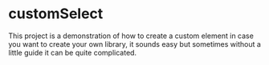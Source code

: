 # customSelect
This project is a demonstration of how to create a custom element in case you want to create your own library, it sounds easy but sometimes without a little guide it can be quite complicated.